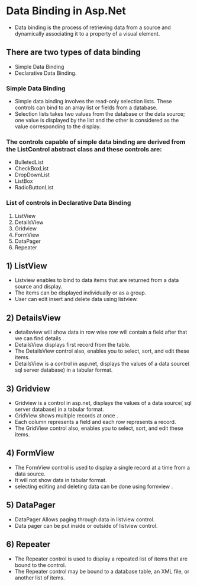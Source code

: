 # Data Binding  in Asp.Net 
* Data binding is the process of retrieving data from a source and dynamically associating it to a property of a visual element.<br/>
## There are two types of data binding
* Simple Data Binding
* Declarative Data Binding.
### Simple Data Binding
* Simple data binding involves the read-only selection lists. These controls can bind to an array list or fields from a database.
* Selection lists takes two values from the database or the data source; one value is displayed by the list and the other is considered as the value corresponding to the display.
### The controls capable of simple data binding are derived from the ListControl abstract class and these controls are:
* BulletedList
* CheckBoxList
* DropDownList
* ListBox
* RadioButtonList

### List of controls in Declarative Data Binding
1) ListView
2) DetailsView
3) Gridview
4) FormView
5) DataPager
6) Repeater

## 1) ListView
   * Listview enables to bind to data items that are returned from a data source and display.
   * The items can be displayed individually or as a group.
   * User can edit insert and delete data using listview.

## 2) DetailsView   
   
   * detailsview will show data in row wise row will contain a field after that we can find details .
   * DetailsView displays first record from the table.
   * The DetailsView control also, enables you to select, sort, and edit these items.
   * DetailsView is a control in asp.net, displays the values of a data source( sql server database) in a tabular format.

## 3) Gridview
   * Gridview is a control in asp.net, displays the values of a data source( sql server database) in a tabular format.
   * GridView shows multiple records at once .
   * Each column represents  a field and each row represents a record. 
   * The GridView control also, enables you to select, sort, and edit these items.

## 4) FormView
   * The FormView control is used to display a single record at a time from a data source.
   * It will not show data in tabular format.
   * selecting editing and deleting data can be done using formview .

## 5) DataPager
   * DataPager Allows paging through data in listview control.
   * Data pager can be put inside or outside of listview control.

## 6) Repeater
   * The Repeater control is used to display a repeated list of items that are bound to the control. 
   * The Repeater control may be bound to a database table, an XML file, or another list of items.
     
